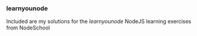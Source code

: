 ### learnyounode
Included are my solutions for the *learnyounode* NodeJS learning exercises from NodeSchool
